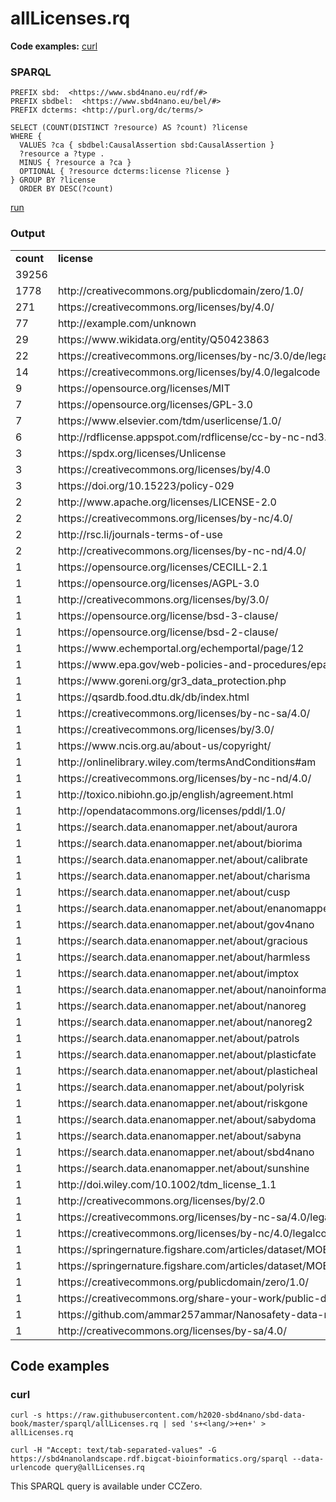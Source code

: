 # allLicenses.rq

**Code examples:** [curl](#curl)

### SPARQL

```sparql
PREFIX sbd:  <https://www.sbd4nano.eu/rdf/#>
PREFIX sbdbel:  <https://www.sbd4nano.eu/bel/#>
PREFIX dcterms: <http://purl.org/dc/terms/>

SELECT (COUNT(DISTINCT ?resource) AS ?count) ?license
WHERE {
  VALUES ?ca { sbdbel:CausalAssertion sbd:CausalAssertion }
  ?resource a ?type .
  MINUS { ?resource a ?ca }
  OPTIONAL { ?resource dcterms:license ?license }
} GROUP BY ?license
  ORDER BY DESC(?count)
```

[run](https://sbd4nanolandscape.rdf.bigcat-bioinformatics.org/?q=PREFIX%20sbd%3A%20%20%3Chttps%3A%2F%2Fwww.sbd4nano.eu%2Frdf%2F%23%3E%0APREFIX%20sbdbel%3A%20%20%3Chttps%3A%2F%2Fwww.sbd4nano.eu%2Fbel%2F%23%3E%0APREFIX%20dcterms%3A%20%3Chttp%3A%2F%2Fpurl.org%2Fdc%2Fterms%2F%3E%0A%0ASELECT%20%28COUNT%28DISTINCT%20%3Fresource%29%20AS%20%3Fcount%29%20%3Flicense%0AWHERE%20%7B%0A%20%20VALUES%20%3Fca%20%7B%20sbdbel%3ACausalAssertion%20sbd%3ACausalAssertion%20%7D%0A%20%20%3Fresource%20a%20%3Ftype%20.%0A%20%20MINUS%20%7B%20%3Fresource%20a%20%3Fca%20%7D%0A%20%20OPTIONAL%20%7B%20%3Fresource%20dcterms%3Alicense%20%3Flicense%20%7D%0A%7D%20GROUP%20BY%20%3Flicense%0A%20%20ORDER%20BY%20DESC%28%3Fcount%29%0A)


### Output

<table>
  <tr>
    <td><b>count</b></td>
    <td><b>license</b></td>
  </tr>
  <tr>
    <td>39256</td>
    <td></td>
  </tr>
  <tr>
    <td>1778</td>
    <td>http://creativecommons.org/publicdomain/zero/1.0/</td>
  </tr>
  <tr>
    <td>271</td>
    <td>https://creativecommons.org/licenses/by/4.0/</td>
  </tr>
  <tr>
    <td>77</td>
    <td>http://example.com/unknown</td>
  </tr>
  <tr>
    <td>29</td>
    <td>https://www.wikidata.org/entity/Q50423863</td>
  </tr>
  <tr>
    <td>22</td>
    <td>https://creativecommons.org/licenses/by-nc/3.0/de/legalcode</td>
  </tr>
  <tr>
    <td>14</td>
    <td>https://creativecommons.org/licenses/by/4.0/legalcode</td>
  </tr>
  <tr>
    <td>9</td>
    <td>https://opensource.org/licenses/MIT</td>
  </tr>
  <tr>
    <td>7</td>
    <td>https://opensource.org/licenses/GPL-3.0</td>
  </tr>
  <tr>
    <td>7</td>
    <td>https://www.elsevier.com/tdm/userlicense/1.0/</td>
  </tr>
  <tr>
    <td>6</td>
    <td>http://rdflicense.appspot.com/rdflicense/cc-by-nc-nd3.0</td>
  </tr>
  <tr>
    <td>3</td>
    <td>https://spdx.org/licenses/Unlicense</td>
  </tr>
  <tr>
    <td>3</td>
    <td>https://creativecommons.org/licenses/by/4.0</td>
  </tr>
  <tr>
    <td>3</td>
    <td>https://doi.org/10.15223/policy-029</td>
  </tr>
  <tr>
    <td>2</td>
    <td>http://www.apache.org/licenses/LICENSE-2.0</td>
  </tr>
  <tr>
    <td>2</td>
    <td>https://creativecommons.org/licenses/by-nc/4.0/</td>
  </tr>
  <tr>
    <td>2</td>
    <td>http://rsc.li/journals-terms-of-use</td>
  </tr>
  <tr>
    <td>2</td>
    <td>http://creativecommons.org/licenses/by-nc-nd/4.0/</td>
  </tr>
  <tr>
    <td>1</td>
    <td>https://opensource.org/licenses/CECILL-2.1</td>
  </tr>
  <tr>
    <td>1</td>
    <td>https://opensource.org/licenses/AGPL-3.0</td>
  </tr>
  <tr>
    <td>1</td>
    <td>http://creativecommons.org/licenses/by/3.0/</td>
  </tr>
  <tr>
    <td>1</td>
    <td>https://opensource.org/license/bsd-3-clause/</td>
  </tr>
  <tr>
    <td>1</td>
    <td>https://opensource.org/license/bsd-2-clause/</td>
  </tr>
  <tr>
    <td>1</td>
    <td>https://www.echemportal.org/echemportal/page/12</td>
  </tr>
  <tr>
    <td>1</td>
    <td>https://www.epa.gov/web-policies-and-procedures/epa-disclaimers</td>
  </tr>
  <tr>
    <td>1</td>
    <td>https://www.goreni.org/gr3_data_protection.php</td>
  </tr>
  <tr>
    <td>1</td>
    <td>https://qsardb.food.dtu.dk/db/index.html</td>
  </tr>
  <tr>
    <td>1</td>
    <td>https://creativecommons.org/licenses/by-nc-sa/4.0/</td>
  </tr>
  <tr>
    <td>1</td>
    <td>https://creativecommons.org/licenses/by/3.0/</td>
  </tr>
  <tr>
    <td>1</td>
    <td>https://www.ncis.org.au/about-us/copyright/</td>
  </tr>
  <tr>
    <td>1</td>
    <td>http://onlinelibrary.wiley.com/termsAndConditions#am</td>
  </tr>
  <tr>
    <td>1</td>
    <td>https://creativecommons.org/licenses/by-nc-nd/4.0/</td>
  </tr>
  <tr>
    <td>1</td>
    <td>http://toxico.nibiohn.go.jp/english/agreement.html</td>
  </tr>
  <tr>
    <td>1</td>
    <td>http://opendatacommons.org/licenses/pddl/1.0/</td>
  </tr>
  <tr>
    <td>1</td>
    <td>https://search.data.enanomapper.net/about/aurora</td>
  </tr>
  <tr>
    <td>1</td>
    <td>https://search.data.enanomapper.net/about/biorima</td>
  </tr>
  <tr>
    <td>1</td>
    <td>https://search.data.enanomapper.net/about/calibrate</td>
  </tr>
  <tr>
    <td>1</td>
    <td>https://search.data.enanomapper.net/about/charisma</td>
  </tr>
  <tr>
    <td>1</td>
    <td>https://search.data.enanomapper.net/about/cusp</td>
  </tr>
  <tr>
    <td>1</td>
    <td>https://search.data.enanomapper.net/about/enanomapper</td>
  </tr>
  <tr>
    <td>1</td>
    <td>https://search.data.enanomapper.net/about/gov4nano</td>
  </tr>
  <tr>
    <td>1</td>
    <td>https://search.data.enanomapper.net/about/gracious</td>
  </tr>
  <tr>
    <td>1</td>
    <td>https://search.data.enanomapper.net/about/harmless</td>
  </tr>
  <tr>
    <td>1</td>
    <td>https://search.data.enanomapper.net/about/imptox</td>
  </tr>
  <tr>
    <td>1</td>
    <td>https://search.data.enanomapper.net/about/nanoinformatix</td>
  </tr>
  <tr>
    <td>1</td>
    <td>https://search.data.enanomapper.net/about/nanoreg</td>
  </tr>
  <tr>
    <td>1</td>
    <td>https://search.data.enanomapper.net/about/nanoreg2</td>
  </tr>
  <tr>
    <td>1</td>
    <td>https://search.data.enanomapper.net/about/patrols</td>
  </tr>
  <tr>
    <td>1</td>
    <td>https://search.data.enanomapper.net/about/plasticfate</td>
  </tr>
  <tr>
    <td>1</td>
    <td>https://search.data.enanomapper.net/about/plasticheal</td>
  </tr>
  <tr>
    <td>1</td>
    <td>https://search.data.enanomapper.net/about/polyrisk</td>
  </tr>
  <tr>
    <td>1</td>
    <td>https://search.data.enanomapper.net/about/riskgone</td>
  </tr>
  <tr>
    <td>1</td>
    <td>https://search.data.enanomapper.net/about/sabydoma</td>
  </tr>
  <tr>
    <td>1</td>
    <td>https://search.data.enanomapper.net/about/sabyna</td>
  </tr>
  <tr>
    <td>1</td>
    <td>https://search.data.enanomapper.net/about/sbd4nano</td>
  </tr>
  <tr>
    <td>1</td>
    <td>https://search.data.enanomapper.net/about/sunshine</td>
  </tr>
  <tr>
    <td>1</td>
    <td>http://doi.wiley.com/10.1002/tdm_license_1.1</td>
  </tr>
  <tr>
    <td>1</td>
    <td>http://creativecommons.org/licenses/by/2.0</td>
  </tr>
  <tr>
    <td>1</td>
    <td>https://creativecommons.org/licenses/by-nc-sa/4.0/legalcode</td>
  </tr>
  <tr>
    <td>1</td>
    <td>https://creativecommons.org/licenses/by-nc/4.0/legalcode</td>
  </tr>
  <tr>
    <td>1</td>
    <td>https://springernature.figshare.com/articles/dataset/MOESM1_of_Role_of_chemical_composition_and_redox_modification_of_poorly_soluble_nanomaterials_on_their_ability_to_enhance_allergic_airway_sensitisation_in_mice/10071023</td>
  </tr>
  <tr>
    <td>1</td>
    <td>https://springernature.figshare.com/articles/dataset/MOESM1_of_Role_of_chemical_composition_and_redox_modification_of_poorly_soluble_nanomaterials_on_their_ability_to_enhance_allergic_airway_sensitisation_in_mice/10071032</td>
  </tr>
  <tr>
    <td>1</td>
    <td>https://creativecommons.org/publicdomain/zero/1.0/</td>
  </tr>
  <tr>
    <td>1</td>
    <td>https://creativecommons.org/share-your-work/public-domain/cc0</td>
  </tr>
  <tr>
    <td>1</td>
    <td>https://github.com/ammar257ammar/Nanosafety-data-reusability-34-datasets/blob/main/LICENSE</td>
  </tr>
  <tr>
    <td>1</td>
    <td>http://creativecommons.org/licenses/by-sa/4.0/</td>
  </tr>
</table>

## Code examples

### curl

```shell
curl -s https://raw.githubusercontent.com/h2020-sbd4nano/sbd-data-book/master/sparql/allLicenses.rq | sed 's+<lang/>+en+' > allLicenses.rq

curl -H "Accept: text/tab-separated-values" -G https://sbd4nanolandscape.rdf.bigcat-bioinformatics.org/sparql --data-urlencode query@allLicenses.rq
```

This SPARQL query is available under CCZero.
